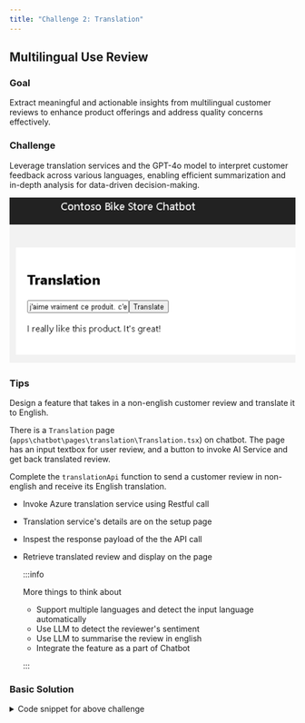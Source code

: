 ```yaml
---
title: "Challenge 2: Translation"
---
```


## Multilingual Use Review

### Goal

Extract meaningful and actionable insights from multilingual customer reviews to enhance product offerings and address quality concerns effectively.​

### Challenge

Leverage translation services and the GPT-4o model to interpret customer feedback across various languages, enabling efficient summarization and in-depth analysis for data-driven decision-making.​

![Challenge](images/challenge-2.png)

### Tips

Design a feature that takes in a non-english customer review and translate it to English.

There is a `Translation` page (`apps\chatbot\pages\translation\Translation.tsx`) on chatbot. The page has an input textbox for user review, and a button to invoke AI Service and get back translated review.

Complete the `translationApi` function to send a customer review in non-english and receive its English translation.

- Invoke Azure translation service using Restful call
- Translation service's details are on the setup page
- Inspest the response payload of the the API call
- Retrieve translated review and display on the page

   :::info
   
   More things to think about

   - Support multiple languages and detect the input language automatically
   - Use LLM to detect the reviewer's sentiment
   - Use LLM to summarise the review in english
   - Integrate the feature as a part of Chatbot

   :::

### Basic Solution


<details>
    <summary>Code snippet for above challenge</summary>
    <details>
    <summary>Don't Look! Have you tried to solve it yourself?</summary>
    <details>
    <summary>Your solution will be better than our sample answer!</summary>

    The basic solution is provided below. Feel free to expand on it to make it more interesting!

    ```
    import React, { useState } from "react";
    import { trackPromise } from "react-promise-tracker";
    import { usePromiseTracker } from "react-promise-tracker";

    const Page = () => {

        const { promiseInProgress } = usePromiseTracker();
        const [orginalText, setOriginalText] = useState<string>();
        const [translatedText, setTranslatedText] = useState<string>("");

        async function process() {
            if (orginalText != null) {
                trackPromise(
                    translationApi(orginalText)
                ).then((res) => {
                    setTranslatedText(res);
                }
                )
            }
        }

        async function translationApi(text: string): Promise<string> {

            const translation_url = `https://api.cognitive.microsofttranslator.com/translate?api-version=3.0&to=en&from=fr`;
            const translation_key = "<API_KEY>";

            const body =
                [{
                    "text": `${text}`
                }];

            const response = await fetch(translation_url, {
                method: "POST",
                headers: {
                    "Content-Type": "application/json",
                    "Ocp-Apim-Subscription-Region": "eastus",
                    "Ocp-Apim-Subscription-Key": translation_key,
                },
                body: JSON.stringify(body),
            });
            const data = await response.json();
            return data[0].translations[0].text;
        }

        const updateText = (e: React.ChangeEvent<HTMLInputElement>) => {
            setOriginalText(e.target.value);
        };

        return (
            <div className="pageContainer">
                <h2>Translation</h2>
                <p></p>
                <p>
                    <input type="text" placeholder="(enter review in original language)" onChange={updateText} />
                    <button onClick={() => process()}>Translate</button><br />
                    {
                        (promiseInProgress === true) ?
                            <span>Loading...</span>
                            :
                            null
                    }
                </p>
                <p>
                    {translatedText}
                </p>
            </div>
        );
    };

    export default Page;

    ```
    
    </details>
    </details>

</details>
